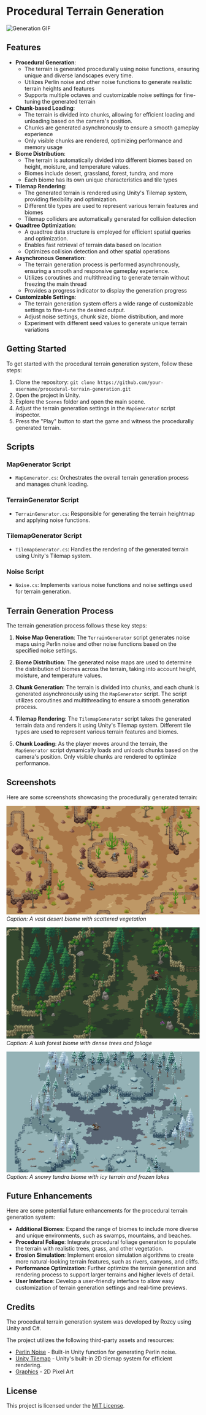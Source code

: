 # Procedural Terrain Generation

![Generation GIF](Images/Generation.gif)

## Features

- **Procedural Generation**: 
    - The terrain is generated procedurally using noise functions, ensuring unique and diverse landscapes every time.
    - Utilizes Perlin noise and other noise functions to generate realistic terrain heights and features
    - Supports multiple octaves and customizable noise settings for fine-tuning the generated terrain
- **Chunk-based Loading**: 
    - The terrain is divided into chunks, allowing for efficient loading and unloading based on the camera's position.
    - Chunks are generated asynchronously to ensure a smooth gameplay experience
    - Only visible chunks are rendered, optimizing performance and memory usage
- **Biome Distribution**: 
    - The terrain is automatically divided into different biomes based on height, moisture, and temperature values.
    - Biomes include desert, grassland, forest, tundra, and more
    - Each biome has its own unique characteristics and tile types
- **Tilemap Rendering**: 
    - The generated terrain is rendered using Unity's Tilemap system, providing flexibility and optimization.
    - Different tile types are used to represent various terrain features and biomes
    - Tilemap colliders are automatically generated for collision detection
- **Quadtree Optimization**: 
    - A quadtree data structure is employed for efficient spatial queries and optimization.
    - Enables fast retrieval of terrain data based on location
    - Optimizes collision detection and other spatial operations
- **Asynchronous Generation**:  
    - The terrain generation process is performed asynchronously, ensuring a smooth and responsive gameplay experience.
    - Utilizes coroutines and multithreading to generate terrain without freezing the main thread
    - Provides a progress indicator to display the generation progress
- **Customizable Settings**: 
    - The terrain generation system offers a wide range of customizable settings to fine-tune the desired output.
    - Adjust noise settings, chunk size, biome distribution, and more
    - Experiment with different seed values to generate unique terrain variations

## Getting Started

To get started with the procedural terrain generation system, follow these steps:

1. Clone the repository: `git clone https://github.com/your-username/procedural-terrain-generation.git`
2. Open the project in Unity.
3. Explore the `Scenes` folder and open the main scene.
4. Adjust the terrain generation settings in the `MapGenerator` script inspector.
5. Press the "Play" button to start the game and witness the procedurally generated terrain.

## Scripts

### MapGenerator Script
- `MapGenerator.cs`: Orchestrates the overall terrain generation process and manages chunk loading.

### TerrainGenerator Script
- `TerrainGenerator.cs`: Responsible for generating the terrain heightmap and applying noise functions.

### TilemapGenerator Script
- `TilemapGenerator.cs`: Handles the rendering of the generated terrain using Unity's Tilemap system.
 
### Noise Script
- `Noise.cs`: Implements various noise functions and noise settings used for terrain generation.


## Terrain Generation Process

The terrain generation process follows these key steps:

1. **Noise Map Generation**: The `TerrainGenerator` script generates noise maps using Perlin noise and other noise functions based on the specified noise settings.


2. **Biome Distribution**: The generated noise maps are used to determine the distribution of biomes across the terrain, taking into account height, moisture, and temperature values.


3. **Chunk Generation**: The terrain is divided into chunks, and each chunk is generated asynchronously using the `MapGenerator` script. The script utilizes coroutines and multithreading to ensure a smooth generation process.


4. **Tilemap Rendering**: The `TilemapGenerator` script takes the generated terrain data and renders it using Unity's Tilemap system. Different tile types are used to represent various terrain features and biomes.


5. **Chunk Loading**: As the player moves around the terrain, the `MapGenerator` script dynamically loads and unloads chunks based on the camera's position. Only visible chunks are rendered to optimize performance.


## Screenshots

Here are some screenshots showcasing the procedurally generated terrain:

![Screenshot 1](Images/Desert.png)
*Caption: A vast desert biome with scattered vegetation*

![Screenshot 2](Images/Forest.png)
*Caption: A lush forest biome with dense trees and foliage*

![Screenshot 3](Images/Tundra.png)
*Caption: A snowy tundra biome with icy terrain and frozen lakes*

## Future Enhancements

Here are some potential future enhancements for the procedural terrain generation system:

- **Additional Biomes**: Expand the range of biomes to include more diverse and unique environments, such as swamps, mountains, and beaches.
- **Procedural Foliage**: Integrate procedural foliage generation to populate the terrain with realistic trees, grass, and other vegetation.
- **Erosion Simulation**: Implement erosion simulation algorithms to create more natural-looking terrain features, such as rivers, canyons, and cliffs.
- **Performance Optimization**: Further optimize the terrain generation and rendering process to support larger terrains and higher levels of detail.
- **User Interface**: Develop a user-friendly interface to allow easy customization of terrain generation settings and real-time previews.

## Credits

The procedural terrain generation system was developed by Rozcy using Unity and C#.

The project utilizes the following third-party assets and resources:

- [Perlin Noise](https://docs.unity3d.com/ScriptReference/Mathf.PerlinNoise.html) - Built-in Unity function for generating Perlin noise.
- [Unity Tilemap](https://docs.unity3d.com/Manual/class-Tilemap.html) - Unity's built-in 2D tilemap system for efficient rendering.
- [Graphics](https://sanctumpixel.itch.io/) - 2D Pixel Art

## License

This project is licensed under the [MIT License](LICENSE).
